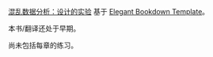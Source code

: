 [混乱数据分析：设计的实验](https://wangzhen89.github.io/AMD/) 基于 [Elegant Bookdown Template](https://bookdown.org/xiangyun/elegantbookdown/)。

本书/翻译还处于早期。

尚未包括每章的练习。
